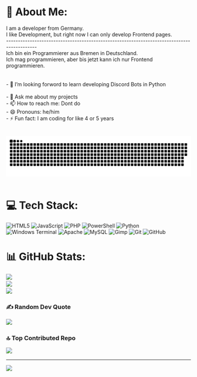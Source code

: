 # 💫 About Me:
I am a developer from Germany. <br>I like Development, but right now I can only develop Frontend pages.<br>-------------------------------------------------------------------------------------------<br>Ich bin ein Programmierer aus Bremen in Deutschland.<br>Ich mag programmieren, aber bis jetzt kann ich nur Frontend programmieren.<br><br><!--**Ludoo0/Ludoo0** is a ✨ _special_ ✨ repository because its `README.md` (this file) appears on your GitHub profile.<br> -🔭 I’m currently working on ... <br>- 🌱 I’m currently learning ... --><br>- 👯 I’m looking forword to learn developing Discord Bots in Python<br><!-- - 🤔 I’m looking for help with ... --><br>- 💬 Ask me about my projects<br>- 📫 How to reach me: Dont do<br>- 😄 Pronouns: he/him<br>- ⚡ Fun fact: I am coding for like 4 or 5 years<br><br><br>![snake gif](https://github.com/Ludoo0/Ludoo0/blob/output/github-snake-dark.svg)<br><br>


# 💻 Tech Stack:
![HTML5](https://img.shields.io/badge/html5-%23E34F26.svg?style=flat&logo=html5&logoColor=white) ![JavaScript](https://img.shields.io/badge/javascript-%23323330.svg?style=flat&logo=javascript&logoColor=%23F7DF1E) ![PHP](https://img.shields.io/badge/php-%23777BB4.svg?style=flat&logo=php&logoColor=white) ![PowerShell](https://img.shields.io/badge/PowerShell-%235391FE.svg?style=flat&logo=powershell&logoColor=white) ![Python](https://img.shields.io/badge/python-3670A0?style=flat&logo=python&logoColor=ffdd54) ![Windows Terminal](https://img.shields.io/badge/Windows%20Terminal-%234D4D4D.svg?style=flat&logo=windows-terminal&logoColor=white) ![Apache](https://img.shields.io/badge/apache-%23D42029.svg?style=flat&logo=apache&logoColor=white) ![MySQL](https://img.shields.io/badge/mysql-4479A1.svg?style=flat&logo=mysql&logoColor=white) ![Gimp](https://img.shields.io/badge/Gimp-657D8B?style=flat&logo=gimp&logoColor=FFFFFF) ![Git](https://img.shields.io/badge/git-%23F05033.svg?style=flat&logo=git&logoColor=white) ![GitHub](https://img.shields.io/badge/github-%23121011.svg?style=flat&logo=github&logoColor=white)

# 📊 GitHub Stats:
![](https://github-readme-stats.vercel.app/api?username=Ludoo0&theme=transparent&hide_border=true&include_all_commits=true&count_private=false)<br/>
![](https://github-readme-streak-stats.herokuapp.com/?user=Ludoo0&theme=transparent&hide_border=true)<br/>
![](https://github-readme-stats.vercel.app/api/top-langs/?username=Ludoo0&theme=transparent&hide_border=true&include_all_commits=true&count_private=false&layout=compact)

### ✍️ Random Dev Quote
![](https://quotes-github-readme.vercel.app/api?type=vetical&theme=radical)

### 🔝 Top Contributed Repo
![](https://github-contributor-stats.vercel.app/api?username=Ludoo0&limit=5&theme=dark&combine_all_yearly_contributions=true)

---
[![](https://visitcount.itsvg.in/api?id=Ludoo0&icon=3&color=8)](https://visitcount.itsvg.in)

<!-- Proudly created with GPRM ( https://gprm.itsvg.in ) -->
